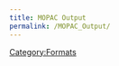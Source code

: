 ```yaml
---
title: MOPAC Output
permalink: /MOPAC_Output/
---
```


[Category:Formats](/Category:Formats "wikilink")